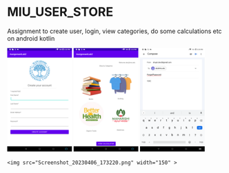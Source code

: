 # MIU_USER_STORE
Assignment to create user, login, view categories, do some calculations etc on android kotlin



<div style="display:inline"> 


   <img src="createUser.png" width="150" >
 
  <img src="categories.png" width="150" >

  <img src="forgetPassword.png" width="150" >
  
    <img src="Screenshot_20230406_173220.png" width="150" >
     
</div>
